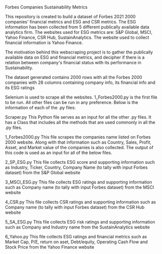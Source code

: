 Forbes Companies Sustainability Metrics

This repository is created to build a dataset of Forbes 2021 2000 companies' financial metrics and ESG and CSR metrics. The ESG information has been collected from 5 different publically available data analytics firm. The websites used for ESG metrics are: S&P Global, MSCI, Yahoo Finance, CSR Hub, SustainAnalytics. The website used to collect financial information is Yahoo Finance.

The motivation behind this webscraping project is to gather the publically available data on ESG and financial metrics, and decipher if there is a relation between company's financial status with its performance in Sustainability.

The dataset generated contains 2000 rows with all the Forbes 2000 companies with 28 columns containing company info, its financial info and its ESG ratings

Selenium is used to scrape all the websites. 1_Forbes2000.py is the first file to be run. All other files can be run in any preference. Below is the information of each of the .py files:

Scraper.py This Python file serves as an input for all the other .py files. It has a Class that includes all the methods that are used commonly in all the .py files.

1_Forbes2000.py This file scrapes the companies name listed on Forbes 2000 website. Along with that information such as Country, Sales, Profit, Asset, and Market value of the companies is also collected. The output of this code is used as an input for all of the below files.

2_SP_ESG.py This file collects ESG score and supporting information such as Industry, Ticker, Country, Company Name (to tally with input Forbes dataset) from the S&P Global website

3_MSCI_ESG.py This file collects ESG ratings and supporting information such as Company name (to tally with input Forbes dataset) from the MSCI website

4_CSR.py This file collects CSR ratings and supporting information such as Company name (to tally with input Forbes dataset) from the CSR Hub website

5_SA_ESG.py This file collects ESG risk ratings and supporting information such as Company and Industry name from the SustainAnalytics website

6_Yahoo.py This file collects ESG ratings and financial metrics such as Market Cap, P/E, return on aset, Debt/equity, Operating Cash Flow and Stock Price from the Yahoo Finance website